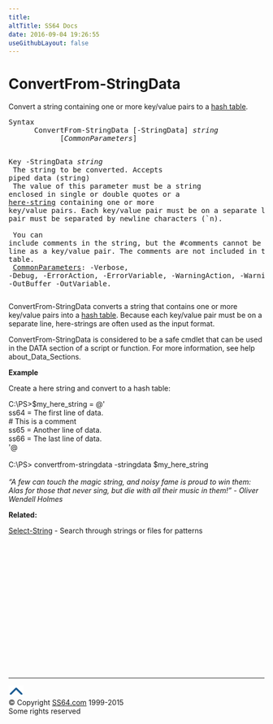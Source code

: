 ```yaml
---
title:
altTitle: SS64 Docs
date: 2016-09-04 19:26:55
useGithubLayout: false
---
```

<!-- #BeginLibraryItem "/Library/head_ps.lbi" --><!-- #EndLibraryItem --><h1>ConvertFrom-StringData</h1> 
<p>Convert  a string containing one or more key/value pairs to a <a href="syntax-hash-tables.html">hash table</a>.</p>
<pre>Syntax
      ConvertFrom-StringData [-StringData] <i>string</i>
            [<i>CommonParameters</i>]

Key
   -StringData <i>string</i><br>      The string to be converted. Accepts piped data (string)
<br>      The value of this parameter must be a string enclosed in
      single or double quotes or a <a href="syntax-esc.html">here-string</a> containing one or
      more key/value pairs. Each key/value pair must be on a
      separate line, or each pair must be separated by newline
      characters (`n).<br>                <br>      You can include comments in the string, but the #comments
      cannot be on the same line as a key/value pair. The comments
      are not included in the hash table. <br>
   <a href="common.html">CommonParameters</a>:
       -Verbose, -Debug, -ErrorAction, -ErrorVariable, -WarningAction, -WarningVariable,
       -OutBuffer -OutVariable.</pre>
<p>
  ConvertFrom-StringData  converts a string that contains one or more key/value pairs into a <a href="syntax-arrays.html">hash table</a>. Because each key/value pair must be on a separate line, here-strings are often used as the input format.</p>
<p>ConvertFrom-StringData  is considered to be a safe cmdlet that can be used in the DATA section of a script or function.  For more information, see help about_Data_Sections.</p>
<p><b>Example</b></p>
<p>Create a here string and convert to a hash table:</p>
<p><span class="code">C:\PS&gt;$my_here_string = @'<br>
ss64 = The first line of data.<br>
# This is a comment<br>
ss65 = Another line of data.<br>
ss66 = The last  line of data.<br>
'@<br>
<br>
C:\PS&gt; convertfrom-stringdata -stringdata $my_here_string</span><br>
  <br>
<i class="quote">“A few can touch the magic string, and noisy fame is proud to win them: Alas for those that never sing, but die with all their music in them!” -  Oliver Wendell Holmes</i></p>
<p><b>Related:</b></p>
<p> <a href="select-string.html">Select-String</a> - Search through strings or files for patterns</p><!-- #BeginLibraryItem "/Library/foot_ps.lbi" --><p>
<!-- PowerShell300 -->
<ins class="adsbygoogle" style="display:inline-block;width:300px;height:250px" data-ad-client="ca-pub-6140977852749469" data-ad-slot="6253539900"></ins>
<script>
(adsbygoogle = window.adsbygoogle || []).push({});
</script></p>
<hr>
<div id="bl" class="footer"><a href="convertfrom-stringdata.html#"><img src="../images/top.png" width="30" height="22" alt="Back to the Top"></a></div>
<div id="br" class="footer, tagline">© Copyright <a href="http://ss64.com/">SS64.com</a> 1999-2015<br>
Some rights reserved</div><!-- #EndLibraryItem -->

